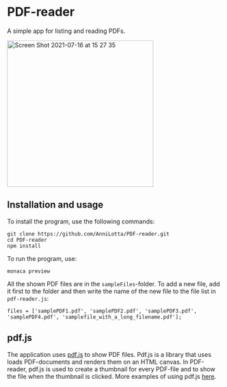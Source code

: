 # PDF-reader

A simple app for listing and reading PDFs.

<img width="342" alt="Screen Shot 2021-07-16 at 15 27 35" src="https://user-images.githubusercontent.com/77331409/125902385-0cca44d4-034c-4f5b-b61c-29fa64b6ab25.png">

## Installation and usage
To install the program, use the following commands:
```
git clone https://github.com/AnniLotta/PDF-reader.git
cd PDF-reader
npm install
```
To run the program, use:
```
monaca preview
```

All the shown PDF files are in the ```sampleFiles```-folder. To add a new file, add it first to the folder and then write the name of the new file to the file list in `pdf-reader.js`:

`files = ['samplePDF1.pdf', 'samplePDF2.pdf', 'samplePDF3.pdf', 'samplePDF4.pdf', 'samplefile_with_a_long_filename.pdf'];`

## pdf.js

The application uses [pdf.js](https://github.com/mozilla/pdf.js) to show PDF files. Pdf.js is a library that uses loads PDF-documents and renders them on an HTML canvas. 
In PDF-reader, pdf.js is used to create a thumbnail for every PDF-file and to show the file when the thumbnail is clicked.
More examples of using pdf.js [here](https://mozilla.github.io/pdf.js/examples/).
